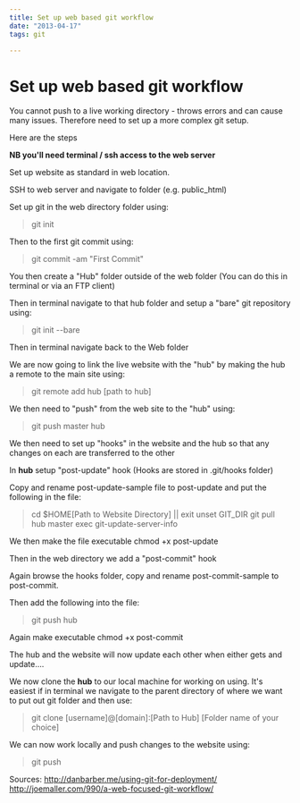 ```yaml
---
title: Set up web based git workflow
date: "2013-04-17"
tags: git

---
```

# Set up web based git workflow

You cannot push to a live working directory - throws errors and can cause many issues.  Therefore need to set up a more complex git setup.

Here are the steps

**NB you'll need terminal / ssh access to the web server**

Set up website as standard in web location.

SSH to web server and navigate to folder (e.g. public_html)

Set up git in the web directory folder using:

> git init

Then to the first git commit using:

> git commit -am "First Commit"

You then create a "Hub" folder outside of the web folder (You can do this in terminal or via an FTP client)

Then in terminal navigate to that hub folder and setup a "bare" git repository using:

> git init --bare

Then in terminal navigate back to the Web folder

We are now going to link the live website with the "hub" by making the hub a remote to the main site using:

> git remote add hub [path to hub]

We then need to "push" from the web site to the "hub" using:

> git push master hub

We then need to set up "hooks" in the website and the hub so that any changes on each are transferred to the other

In **hub** setup "post-update" hook (Hooks are stored in .git/hooks folder)

Copy and rename post-update-sample file to post-update and put the following in the file:

> cd $HOME[Path to Website Directory] || exit
> unset GIT_DIR
> git pull hub master
> exec git-update-server-info

We then make the file executable
chmod +x post-update

Then in the web directory we add a "post-commit" hook

Again browse the hooks folder, copy and rename post-commit-sample to post-commit.

Then add the following into the file:

> git push hub

Again make executable
chmod +x post-commit

The hub and the website will now update each other when either gets and update….

We now clone the **hub** to our local machine for working on using.  It's easiest if in terminal we navigate to the parent directory of where we want to put out git folder and then use:

> git clone [username]@[domain]:[Path to Hub] [Folder name of your choice]

We can now work locally and push changes to the website using:

> git push


Sources:
http://danbarber.me/using-git-for-deployment/
http://joemaller.com/990/a-web-focused-git-workflow/
